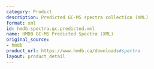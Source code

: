 ```yaml
---
category: Product
description: Predicted GC-MS spectra collection (XML)
format: xml
id: hmdb.spectra.gc.predicted.xml
name: HMDB GC-MS Predicted Spectra (XML)
original_source:
- hmdb
product_url: https://www.hmdb.ca/downloads#spectra
layout: product_detail
---
```

